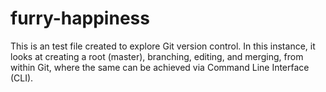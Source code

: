 # furry-happiness
This is an test file created to explore Git version control. In this instance, it looks at creating a root (master), branching, editing, and merging, from within Git, where the same can be achieved via Command Line Interface (CLI).
